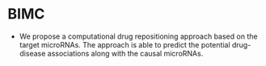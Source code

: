 # BIMC 
-  We propose a computational drug repositioning approach based on the target microRNAs. The approach is able to predict the potential drug-disease associations along with the causal microRNAs.

